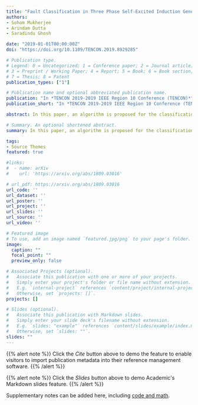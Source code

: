 ```yaml
---
title: "Fault Classification in Three Phase Self-Excited Induction Generators using Deep Neural Networks"
authors:
- Sohom Mukherjee
- Arindam Dutta
- Saradindu Ghosh

date: "2019-01-01T00:00:00Z"
doi: "https://doi.org/10.1109/TENCON.2019.8929285"

# Publication type.
# Legend: 0 = Uncategorized; 1 = Conference paper; 2 = Journal article;
# 3 = Preprint / Working Paper; 4 = Report; 5 = Book; 6 = Book section;
# 7 = Thesis; 8 = Patent
publication_types: ["1"]

# Publication name and optional abbreviated publication name.
publication: "In *TENCON 2019-2019 IEEE Region 10 Conference (TENCON)*"
publication_short: "In *TENCON 2019-2019 IEEE Region 10 Conference (TENCON)*"

abstract: In this paper, an algorithm is proposed for the classification of faults in three phase self-excited induction generators using deep neural networks, on the basis of their voltage and current waveforms. Three phase self-exited induction generators, which are mostly used in wind power stations, are often connected to the national grid. Therefore, the transient stability analysis of this machine, prior and post symmetrical and unsymmetrical short circuit faults is one of the main concerns in power system security and operation. In this study, voltage and current waveforms of faults have been simulated in the Simulink environment, for different conditions of fault. Following this, visual time-frequency representations of the fault signals called scalograms are created, using continuous wavelet transform. Finally, a deep convolutional neural network is used for classification of the fault signals. Experimental results show that a final accuracy of 82.14% as well as real-time inference is achieved on the validation set, using the proposed scheme.

# Summary. An optional shortened abstract.
summary: In this paper, an algorithm is proposed for the classification of faults in three phase self-excited induction generators using deep neural networks, on the basis of their voltage and current waveforms.

tags:
- Source Themes
featured: true

#links:
#  - name: arXiv
#    url: 'https://arxiv.org/abs/1809.03016'

# url_pdf: https://arxiv.org/abs/1809.03016
url_code: ''
url_dataset: ''
url_poster: ''
url_project: ''
url_slides: ''
url_source: ''
url_video: ''

# Featured image
# To use, add an image named `featured.jpg/png` to your page's folder. 
image:
  caption: ""
  focal_point: ""
  preview_only: false

# Associated Projects (optional).
#   Associate this publication with one or more of your projects.
#   Simply enter your project's folder or file name without extension.
#   E.g. `internal-project` references `content/project/internal-project/index.md`.
#   Otherwise, set `projects: []`.
projects: []

# Slides (optional).
#   Associate this publication with Markdown slides.
#   Simply enter your slide deck's filename without extension.
#   E.g. `slides: "example"` references `content/slides/example/index.md`.
#   Otherwise, set `slides: ""`.
slides: ""
---
```


{{% alert note %}}
Click the *Cite* button above to demo the feature to enable visitors to import publication metadata into their reference management software.
{{% /alert %}}

{{% alert note %}}
Click the *Slides* button above to demo Academic's Markdown slides feature.
{{% /alert %}}

Supplementary notes can be added here, including [code and math](https://sourcethemes.com/academic/docs/writing-markdown-latex/).
